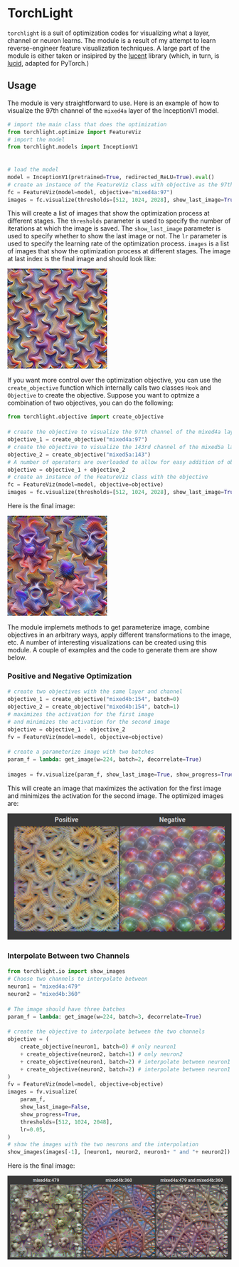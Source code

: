 # TorchLight

`torchlight` is a suit of optimization codes for visualizing what a layer, channel or neuron learns. The module is a result of my attempt to learn reverse-engineer feature visualization techniques. A large part of the module is either taken or insipired by the [lucent](https://github.com/greentfrapp/lucent/tree/dev) library (which, in turn, is [lucid](https://github.com/tensorflow/lucid), adapted for PyTorch.)

## Usage

The module is very straightforward to use. Here is an example of how to visualize the 97th channel of the `mixed4a` layer of the InceptionV1 model.

```python
# import the main class that does the optimization
from torchlight.optimize import FeatureViz
# import the model
from torchlight.models import InceptionV1


# load the model
model = InceptionV1(pretrained=True, redirected_ReLU=True).eval()
# create an instance of the FeatureViz class with objective as the 97th channel of the mixed4a layer
fc = FeatureViz(model=model, objective="mixed4a:97")
images = fc.visualize(thresholds=[512, 1024, 2028], show_last_image=True,lr=0.05)
```

This will create a list of images that show the optimization process at different stages. The `thresholds` parameter is used to specify the number of iterations at which the image is saved. The `show_last_image` parameter is used to specify whether to show the last image or not. The `lr` parameter is used to specify the learning rate of the optimization process. `images` is a list of images that show the optimization process at different stages. The image at last index is the final image and should look like:

![mixed4a, 97th channel](./images/mixed4a:97.png)

If you want more control over the optimization objective, you can use the `create_objective` function which internally calls two classes `Hook` and `Objective` to create the objective. Suppose you want to optmize a combination of two objectives, you can do the following:

```python
from torchlight.objective import create_objective

# create the objective to visualize the 97th channel of the mixed4a layer
objective_1 = create_objective("mixed4a:97")
# create the objective to visualize the 143rd channel of the mixed5a layer
objective_2 = create_objective("mixed5a:143")
# A number of operators are overloaded to allow for easy addition of objectives
objective = objective_1 + objective_2
# create an instance of the FeatureViz class with the objective
fc = FeatureViz(model=model, objective=objective)
images = fc.visualize(thresholds=[512, 1024, 2028], show_last_image=True,lr=0.05)
```

Here is the final image:

![mixed4a, 97th channel + mixed5a, 143rd channel](./images/mixed4a:97_mixed5a:143.png)

The module implemets methods to get parameterize image, combine objectives in an arbitrary ways, apply different transformations to the image, etc. A number of interesting visualizations can be created using this module. A couple of examples and the code to generate them are show below.

### Positive and Negative Optimization

```python
# create two objectives with the same layer and channel
objective_1 = create_objective("mixed4b:154", batch=0)
objective_2 = create_objective("mixed4b:154", batch=1)
# maximizes the activation for the first image
# and minimizes the activation for the second image
objective = objective_1 - objective_2
fv = FeatureViz(model=model, objective=objective)

# create a parameterize image with two batches
param_f = lambda: get_image(w=224, batch=2, decorrelate=True)

images = fv.visualize(param_f, show_last_image=True, show_progress=True, thresholds=[512, 1024, 2048], lr=0.05)
```

This will create an image that maximizes the activation for the first image and minimizes the activation for the second image. The optimized images are:

![mixed4b, 154th channel, batch 0](./images/mixed4b:154_pos_neg.png)

### Interpolate Between two Channels

```python
from torchlight.io import show_images
# Choose two channels to interpolate between
neuron1 = "mixed4a:479"
neuron2 = "mixed4b:360"

# The image should have three batches
param_f = lambda: get_image(w=224, batch=3, decorrelate=True)

# create the objective to interpolate between the two channels
objective = (
    create_objective(neuron1, batch=0) # only neuron1
    + create_objective(neuron2, batch=1) # only neuron2
    + create_objective(neuron1, batch=2) # interpolate between neuron1 and neuron2
    + create_objective(neuron2, batch=2) # interpolate between neuron1 and neuron2
)
fv = FeatureViz(model=model, objective=objective)
images = fv.visualize(
    param_f,
    show_last_image=False,
    show_progress=True,
    thresholds=[512, 1024, 2048],
    lr=0.05,
)
# show the images with the two neurons and the interpolation
show_images(images[-1], [neuron1, neuron2, neuron1+ " and "+ neuron2])
```

Here is the final image:

![mixed4a, 479th channel](./images/interpolate.png)

